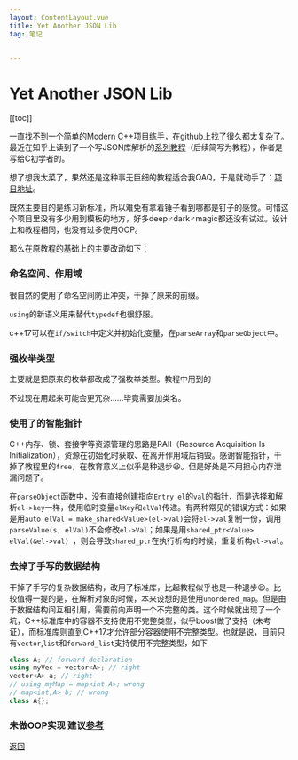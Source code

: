 ```yaml
---
layout: ContentLayout.vue
title: Yet Another JSON Lib
tag: 笔记


---
```



# Yet Another JSON Lib

[[toc]]

一直找不到一个简单的Modern C++项目练手，在github上找了很久都太复杂了。最近在知乎上读到了一个写JSON库解析的[系列教程](https://zhuanlan.zhihu.com/json-tutorial)（后续简写为教程），作者是写给C初学者的。

想了想我太菜了，果然还是这种事无巨细的教程适合我QAQ，于是就动手了：[项目地址](https://github.com/Forsworns/yJson)。

既然主要目的是练习新标准，所以难免有拿着锤子看到哪都是钉子的感觉。可惜这个项目里没有多少用到模板的地方，好多deep♂dark♂magic都还没有试过。设计上和教程相同，也没有过多使用OOP。

那么在原教程的基础上的主要改动如下：

### 命名空间、作用域

很自然的使用了命名空间防止冲突，干掉了原来的前缀。

`using`的新语义用来替代`typedef`也很舒服。

c++17可以在`if/switch`中定义并初始化变量，在`parseArray`和`parseObject`中。

### 强枚举类型

主要就是把原来的枚举都改成了强枚举类型。教程中用到的

不过现在用起来可能会更冗杂……毕竟需要加类名。

### 使用了的智能指针

C++内存、锁、套接字等资源管理的思路是RAII（Resource Acquisition Is Initialization），资源在初始化时获取、在离开作用域后销毁。感谢智能指针，干掉了教程里的`free`，在教育意义上似乎是种退步:laughing:。但是好处是不用担心内存泄漏问题了。

在`parseObject`函数中，没有直接创建指向`Entry el`的`val`的指针，而是选择和解析`el->key`一样，使用临时变量`elKey`和`elVal`传递。有两种常见的错误方式：如果是用`auto elVal = make_shared<Value>(el->val)`会将`el->val`复制一份，调用`parseValue(s, elVal)`不会修改`el->Val`；如果是用`shared_ptr<Value> elVal(&el->val) `，则会导致`shared_ptr`在执行析构的时候，重复析构`el->val`。

### 去掉了手写的数据结构

干掉了手写的复杂数据结构，改用了标准库，比起教程似乎也是一种退步:laughing:。比较值得一提的是，在解析对象的时候，本来设想的是使用`unordered_map`。但是由于数据结构间互相引用，需要前向声明一个不完整的类。这个时候就出现了一个坑，C++标准库中的容器不支持使用不完整类型，似乎boost做了支持（未考证），而标准库则直到C++17才允许部分容器使用不完整类型。也就是说，目前只有`vector`,`list`和`forward_list`支持使用不完整类型，如下

```c++
class A; // forward declaration
using myVec = vector<A>; // right
vector<A> a; // right
// using myMap = map<int,A>; wrong
// map<int,A> b; // wrong
class A{};
```

### 未做OOP实现 建议[参考](https://github.com/zsmj2017/MiniJson)

[返回](/zh/blogs/)